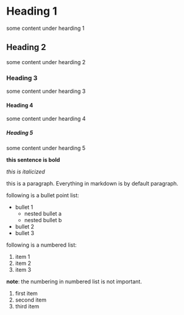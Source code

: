 
# Heading 1

some content under hearding 1

## Heading 2

some content under hearding 2

### Heading 3

some content under hearding 3

#### Heading 4

some content under hearding 4

##### Heading 5

some content under hearding 5

**this sentence is bold**

*this is italicized*

this is a paragraph. Everything in markdown is by default paragraph.

following is a bullet point list:
* bullet 1
	* nested bullet a
	* nested bullet b
* bullet 2
* bullet 3

following is a numbered list:
1. item 1
2. item 2
3. item 3

**note**: the numbering in numbered list is not important.

1. first item
1. second item
1. third item
